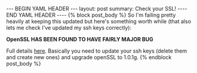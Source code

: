 --- BEGIN YAML HEADER ---
layout: post
summary: Check your SSL!
---- END YAML HEADER ----
{% block post_body %}
So I'm failing pretty heavily at keeping this updated but here's something worth while (that also lets me check I've updated my ssh keys correctly):

**OpenSSL HAS BEEN FOUND TO HAVE FAIRLY MAJOR BUG**

Full details [here](http://heartbleed.com/ 'heartbleed'). Basically you need to update your ssh keys (delete them and create new ones) and upgrade openSSL to 1.0.1g.
{% endblock post_body %}